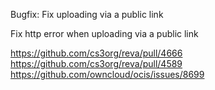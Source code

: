 Bugfix: Fix uploading via a public link

Fix http error when uploading via a public link

https://github.com/cs3org/reva/pull/4666
https://github.com/cs3org/reva/pull/4589
https://github.com/owncloud/ocis/issues/8699
